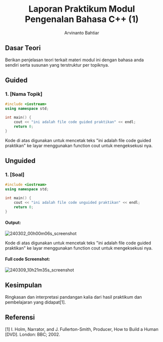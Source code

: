# <h1 align="center">Laporan Praktikum Modul Pengenalan Bahasa C++ (1)</h1>
<p align="center">Arvinanto Bahtiar</p>

## Dasar Teori

Berikan penjelasan teori terkait materi modul ini dengan bahasa anda sendiri serta susunan yang terstruktur per topiknya.

## Guided 

### 1. [Nama Topik]

```C++
#include <iostream>
using namespace std;

int main() {
    cout << "ini adalah file code guided praktikan" << endl;
    return 0;
}
```
Kode di atas digunakan untuk mencetak teks "ini adalah file code guided praktikan" ke layar menggunakan function cout untuk mengeksekusi nya.

## Unguided 

### 1. [Soal]

```C++
#include <iostream>
using namespace std;

int main() {
    cout << "ini adalah file code unguided praktikan" << endl;
    return 0;
}
```
#### Output:
![240302_00h00m06s_screenshot](https://github.com/suxeno/Struktur-Data-Assignment/assets/111122086/6d1727a8-fb77-4ecf-81ff-5de9386686b7)

Kode di atas digunakan untuk mencetak teks "ini adalah file code guided praktikan" ke layar menggunakan function cout untuk mengeksekusi nya.

#### Full code Screenshot:
![240309_10h21m35s_screenshot](https://github.com/suxeno/Struktur-Data-Assignment/assets/111122086/41e9641c-ad4e-4e50-9ca4-a0215e336b04)


## Kesimpulan
Ringkasan dan interpretasi pandangan kalia dari hasil praktikum dan pembelajaran yang didapat[1].

## Referensi
[1] I. Holm, Narrator, and J. Fullerton-Smith, Producer, How to Build a Human [DVD]. London: BBC; 2002.